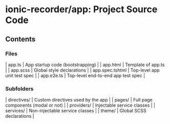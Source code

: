 # ionic-recorder/app: Project Source Code

## Contents

### Files

| app.ts          | App startup code (bootstrapping)   |
| app.html        | Template of app.ts                 |
| app.scss        | Global style declarations          |
| app.spec.tshtml | Top-level app unit test spec       |
| app.e2e.ts      | Top-level end-to-end app test spec |

### Subfolders

| directives/ | Custom directives used by the app   |
| pages/      | Full page components (modal or not) |
| providers/  | Injectable service classes          |
| services/   | Non-injectable service classes      |
| theme/      | Global SCSS declarations            |
